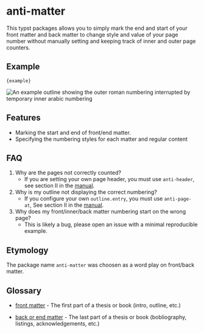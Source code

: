 # anti-matter
This typst packages allows you to simply mark the end and start of your front matter and back matter
to change style and value of your page number without manually setting and keeping track of inner
and outer page counters.

## Example
```typst
{example}
```

![An example outline showing the outer roman numbering interrupted by temporary inner arabic
numbering](assets/example.png)

## Features
- Marking the start and end of front/end matter.
- Specifying the numbering styles for each matter and regular content

## FAQ
1. Why are the pages not correctly counted?
   - If you are setting your own page header, you must use `anti-header`, see section II in the
     [manual].
2. Why is my outline not displaying the correct numbering?
   - If you configure your own `outline.entry`, you must use `anti-page-at`, See section II in the
     [manual].
3. Why does my front/inner/back  matter numbering start on the wrong page?
   - This is likely a bug, please open an issue with a minimal reproducible example.

## Etymology
The package name `anti-matter` was choosen as a word play on front/back matter.

## Glossary
- [front matter](https://en.wikipedia.org/wiki/Book_design#Front_matter) - The first part of a
  thesis or book (intro, outline, etc.)
- [back or end matter](https://en.wikipedia.org/wiki/Book_design#Back_matter_(end_matter)) - The
  last part of a thesis or book (bobliography, listings, acknowledgements, etc.)

  [manual]: docs/manual.pdf
